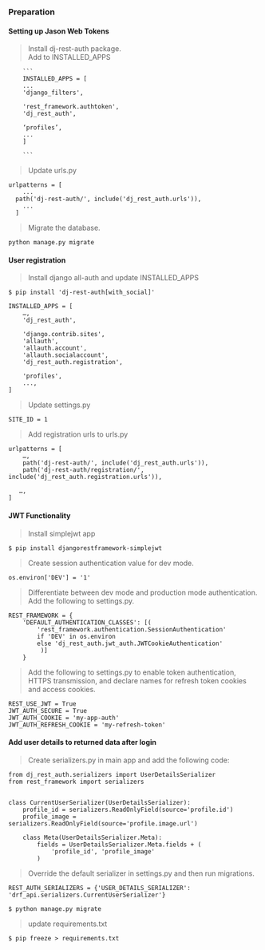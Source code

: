 
### Preparation
#### Setting up Jason Web Tokens  
> Install dj-rest-auth package.  
> Add to INSTALLED_APPS  

        ```
        INSTALLED_APPS = [
        ...
        'django_filters',

        'rest_framework.authtoken', 
        'dj_rest_auth', 

        ‘profiles’,
        ...
        ]   

        ```
> Update urls.py
```
urlpatterns = [
    ...
  path('dj-rest-auth/', include('dj_rest_auth.urls')),
    ...
  ]
```
> Migrate the database.

```
python manage.py migrate
```
#### User registration

> Install django all-auth and update INSTALLED_APPS
```
$ pip install 'dj-rest-auth[with_social]'

INSTALLED_APPS = [
    …,
    'dj_rest_auth',
     
    'django.contrib.sites', 
    'allauth', 
    'allauth.account', 
    'allauth.socialaccount', 
    'dj_rest_auth.registration',

    'profiles',
    ...,
]

```

> Update settings.py
```
SITE_ID = 1
```

> Add registration urls to urls.py
```
urlpatterns = [
    …,
    path('dj-rest-auth/', include('dj_rest_auth.urls')),
    path('dj-rest-auth/registration/', include('dj_rest_auth.registration.urls')),

   …,
]
```


#### JWT Functionality
> Install simplejwt app
```
$ pip install djangorestframework-simplejwt
```

> Create session authentication value for dev mode.
```
os.environ['DEV'] = '1'
```

> Differentiate between dev mode and production mode authentication. Add the following to settings.py.
```
​​REST_FRAMEWORK = {
    'DEFAULT_AUTHENTICATION_CLASSES': [( 
        'rest_framework.authentication.SessionAuthentication' 
        if 'DEV' in os.environ 
        else 'dj_rest_auth.jwt_auth.JWTCookieAuthentication'
         )]
    }

```

> Add the following to settings.py to enable token authentication, HTTPS transmission, and declare names for refresh token cookies and access cookies.
```
REST_USE_JWT = True
JWT_AUTH_SECURE = True
JWT_AUTH_COOKIE = 'my-app-auth'
JWT_AUTH_REFRESH_COOKIE = 'my-refresh-token'
```
#### Add user details to returned data after login

> Create serializers.py in main app and add the following code:
```
from dj_rest_auth.serializers import UserDetailsSerializer
from rest_framework import serializers


class CurrentUserSerializer(UserDetailsSerializer):
    profile_id = serializers.ReadOnlyField(source='profile.id')
    profile_image = serializers.ReadOnlyField(source='profile.image.url')

    class Meta(UserDetailsSerializer.Meta):
        fields = UserDetailsSerializer.Meta.fields + (
            'profile_id', 'profile_image'
        )
```

> Override the default serializer in settings.py and then run migrations.
```
REST_AUTH_SERIALIZERS = {'USER_DETAILS_SERIALIZER': 'drf_api.serializers.CurrentUserSerializer'}

$ python manage.py migrate
```

> update requirements.txt

```
$ pip freeze > requirements.txt
```